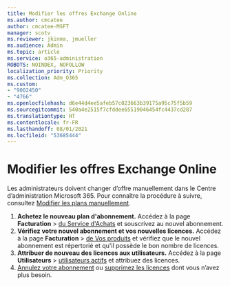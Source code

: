 ```yaml
---
title: Modifier les offres Exchange Online
ms.author: cmcatee
author: cmcatee-MSFT
manager: scotv
ms.reviewer: jkinma, jmueller
ms.audience: Admin
ms.topic: article
ms.service: o365-administration
ROBOTS: NOINDEX, NOFOLLOW
localization_priority: Priority
ms.collection: Adm_O365
ms.custom:
- "9002450"
- "4766"
ms.openlocfilehash: d6e44d4ee5afeb57c023663b39175a95c75f5b59
ms.sourcegitcommit: 540a4e2515f7cfddee65519046454fc4437cd287
ms.translationtype: HT
ms.contentlocale: fr-FR
ms.lasthandoff: 08/01/2021
ms.locfileid: "53685444"
---
```

# <a name="change-exchange-online-plans"></a>Modifier les offres Exchange Online

Les administrateurs doivent changer d’offre manuellement dans le Centre d’administration Microsoft 365. Pour connaître la procédure à suivre, consultez [Modifier les plans manuellement](https://docs.microsoft.com/microsoft-365/commerce/subscriptions/change-plans-manually).

1. **Achetez le nouveau plan d'abonnement.** Accédez à la page **Facturation** > [ du Service d'Achats](https://go.microsoft.com/fwlink/p/?linkid=868433) et souscrivez au nouvel abonnement.
2. **Vérifiez votre nouvel abonnement et vos nouvelles licences.** Accédez à la page **Facturation** > [ de Vos produits](https://go.microsoft.com/fwlink/p/?linkid=842054) et vérifiez que le nouvel abonnement est répertorié et qu'il possède le bon nombre de licences.
3. **Attribuer de nouveau des licences aux utilisateurs.** Accédez à la page **Utilisateurs** > [utilisateurs actifs](https://go.microsoft.com/fwlink/p/?linkid=834822) et attribuez des licences.
4. [Annulez votre abonnement](https://docs.microsoft.com/microsoft-365/commerce/subscriptions/cancel-your-subscription) ou [supprimez les licences](https://docs.microsoft.com/microsoft-365/commerce/licenses/buy-licenses) dont vous n’avez plus besoin.